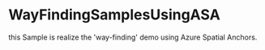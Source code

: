 # WayFindingSamplesUsingASA
this Sample is realize the 'way-finding' demo using Azure Spatial Anchors.
